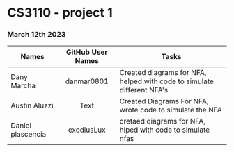 # CS3110 - project 1
### March 12th 2023

| Names         | GitHub User Names |                            Tasks                                        |
| --------------|:-----------------:| ------------------------------------------------------------------------|
| Dany Marcha   | danmar0801        | Created diagrams for NFA, helped with code to simulate different NFA's  |
| Austin Aluzzi    | Text              | Created Diagrams For NFA, wrote code to simulate the NFA                |
| Daniel plascencia        | exodiusLux            |    cretaed diagrams for NFA, hlped with code to simulate nfas                                                   |

